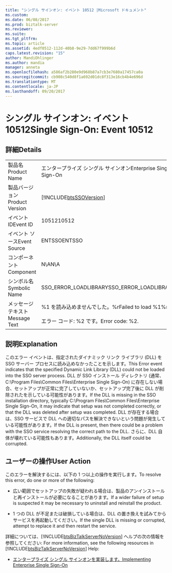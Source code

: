 ```yaml
---
title: "シングル サインオン: イベント 10512 |Microsoft ドキュメント"
ms.custom: 
ms.date: 06/08/2017
ms.prod: biztalk-server
ms.reviewer: 
ms.suite: 
ms.tgt_pltfrm: 
ms.topic: article
ms.assetid: 4edf0512-112d-40b8-9e29-7dd67f999b6d
caps.latest.revision: "15"
author: MandiOhlinger
ms.author: mandia
manager: anneta
ms.openlocfilehash: a586af2b280e9d968b87a7cb3e7680a17457ca0a
ms.sourcegitcommit: cb908c540d8f1a692d01dc8f313e16cb4b4e696d
ms.translationtype: MT
ms.contentlocale: ja-JP
ms.lasthandoff: 09/20/2017
---
```

# <a name="single-sign-on-event-10512"></a><span data-ttu-id="b7622-102">シングル サインオン: イベント 10512</span><span class="sxs-lookup"><span data-stu-id="b7622-102">Single Sign-On: Event 10512</span></span>
## <a name="details"></a><span data-ttu-id="b7622-103">詳細</span><span class="sxs-lookup"><span data-stu-id="b7622-103">Details</span></span>  
  
|||  
|-|-|  
|<span data-ttu-id="b7622-104">製品名</span><span class="sxs-lookup"><span data-stu-id="b7622-104">Product Name</span></span>|<span data-ttu-id="b7622-105">エンタープライズ シングル サインオン</span><span class="sxs-lookup"><span data-stu-id="b7622-105">Enterprise Single Sign-On</span></span>|  
|<span data-ttu-id="b7622-106">製品バージョン</span><span class="sxs-lookup"><span data-stu-id="b7622-106">Product Version</span></span>|[!INCLUDE[btsSSOVersion](../includes/btsssoversion-md.md)]|  
|<span data-ttu-id="b7622-107">イベント ID</span><span class="sxs-lookup"><span data-stu-id="b7622-107">Event ID</span></span>|<span data-ttu-id="b7622-108">10512</span><span class="sxs-lookup"><span data-stu-id="b7622-108">10512</span></span>|  
|<span data-ttu-id="b7622-109">イベント ソース</span><span class="sxs-lookup"><span data-stu-id="b7622-109">Event Source</span></span>|<span data-ttu-id="b7622-110">ENTSSO</span><span class="sxs-lookup"><span data-stu-id="b7622-110">ENTSSO</span></span>|  
|<span data-ttu-id="b7622-111">コンポーネント</span><span class="sxs-lookup"><span data-stu-id="b7622-111">Component</span></span>|<span data-ttu-id="b7622-112">N\A</span><span class="sxs-lookup"><span data-stu-id="b7622-112">N\A</span></span>|  
|<span data-ttu-id="b7622-113">シンボル名</span><span class="sxs-lookup"><span data-stu-id="b7622-113">Symbolic Name</span></span>|<span data-ttu-id="b7622-114">SSO_ERROR_LOADLIBRARY</span><span class="sxs-lookup"><span data-stu-id="b7622-114">SSO_ERROR_LOADLIBRARY</span></span>|  
|<span data-ttu-id="b7622-115">メッセージ テキスト</span><span class="sxs-lookup"><span data-stu-id="b7622-115">Message Text</span></span>|<span data-ttu-id="b7622-116">%1 を読み込めませんでした。%r</span><span class="sxs-lookup"><span data-stu-id="b7622-116">Failed to load %1%r</span></span><br /><br /> <span data-ttu-id="b7622-117">エラー コード: %2 です。</span><span class="sxs-lookup"><span data-stu-id="b7622-117">Error code: %2.</span></span>|  
  
## <a name="explanation"></a><span data-ttu-id="b7622-118">説明</span><span class="sxs-lookup"><span data-stu-id="b7622-118">Explanation</span></span>  
 <span data-ttu-id="b7622-119">このエラー イベントは、指定されたダイナミック リンク ライブラリ (DLL) を SSO サーバー プロセスに読み込めなかったことを示します。</span><span class="sxs-lookup"><span data-stu-id="b7622-119">This Error event indicates that the specified Dynamic Link Library (DLL) could not be loaded into the SSO server process.</span></span> <span data-ttu-id="b7622-120">DLL が SSO インストール ディレクトリ (通常、C:\Program Files\Common Files\Enterprise Single Sign-On) に存在しない場合、セットアップが正常に完了していないか、セットアップ完了後に DLL が削除されたを示している可能性があります。</span><span class="sxs-lookup"><span data-stu-id="b7622-120">If the DLL is missing in the SSO installation directory, typically C:\Program Files\Common Files\Enterprise Single Sign-On, it may indicate that setup was not completed correctly, or that the DLL was deleted after setup was completed.</span></span> <span data-ttu-id="b7622-121">DLL が存在する場合は、SSO サービスで DLL への適切なパスを解決できないという問題が発生している可能性があります。</span><span class="sxs-lookup"><span data-stu-id="b7622-121">If the DLL is present, then there could be a problem with the SSO service resolving the correct path to the DLL.</span></span> <span data-ttu-id="b7622-122">さらに、DLL 自体が壊れている可能性もあります。</span><span class="sxs-lookup"><span data-stu-id="b7622-122">Additionally, the DLL itself could be corrupted.</span></span>  
  
## <a name="user-action"></a><span data-ttu-id="b7622-123">ユーザーの操作</span><span class="sxs-lookup"><span data-stu-id="b7622-123">User Action</span></span>  
 <span data-ttu-id="b7622-124">このエラーを解決するには、以下の 1 つ以上の操作を実行します。</span><span class="sxs-lookup"><span data-stu-id="b7622-124">To resolve this error, do one or more of the following:</span></span>  
  
-   <span data-ttu-id="b7622-125">広い範囲でセットアップの失敗が疑われる場合は、製品のアンインストールと再インストールが必要になることがあります。</span><span class="sxs-lookup"><span data-stu-id="b7622-125">If a wider failure of setup is suspected it may be necessary to uninstall and reinstall the product.</span></span>  
  
-   <span data-ttu-id="b7622-126">1 つの DLL が不足または破損している場合は、DLL の置き換えを試みてからサービスを再起動してください。</span><span class="sxs-lookup"><span data-stu-id="b7622-126">If the single DLL is missing or corrupted, attempt to replace it and then restart the service.</span></span>  
  
 <span data-ttu-id="b7622-127">詳細については、[!INCLUDE[btsBizTalkServerNoVersion](../includes/btsbiztalkservernoversion-md.md)] ヘルプの次の情報を参照してください: </span><span class="sxs-lookup"><span data-stu-id="b7622-127">For more information, see the following resources in [!INCLUDE[btsBizTalkServerNoVersion](../includes/btsbiztalkservernoversion-md.md)] Help:</span></span>  
  
-   [<span data-ttu-id="b7622-128">エンタープライズ シングル サインオンを実装します。</span><span class="sxs-lookup"><span data-stu-id="b7622-128">Implementing Enterprise Single Sign-On</span></span>](../core/implementing-enterprise-single-sign-on.md)